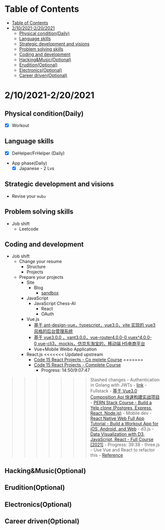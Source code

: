 # Table of Contents
- [Table of Contents](#table-of-contents)
- [2/10/2021-2/20/2021](#2102021-2202021)
  - [Physical condition(Daily)](#physical-conditiondaily)
  - [Language skills](#language-skills)
  - [Strategic development and visions](#strategic-development-and-visions)
  - [Problem solving skills](#problem-solving-skills)
  - [Coding and development](#coding-and-development)
  - [Hacking&Music(Optional)](#hackingmusicoptional)
  - [Erudition(Optional)](#eruditionoptional)
  - [Electronics(Optional)](#electronicsoptional)
  - [Career driven(Optional)](#career-drivenoptional)

# 2/10/2021-2/20/2021
## Physical condition(Daily)
- [x] Workout

## Language skills
- [x] DeHelper/FrHelper (Daily)
- App phase(Daily)
  - [x] Japanese - 2 Lvs

## Strategic development and visions
- Revise your `mubu`
## Problem solving skills
- Job shift
  - Leetcode
## Coding and development
- Job shift
  - Change your resume
    - Structure
    - Projects
  - Prepare your projects
    - Site
      - Blog
        - [sandbox](https://github.com/taniarascia/sandbox)
    - JavaScript
      - JavaScript Chess-AI
        - React
        - OAuth
    - Vue.js
      - [基于 ant-design-vue，typescript，vue3.0，vite 实现的 vue3 风格的后台管理系统](https://github.com/anncwb/vue-vben-admin)
      - [基于 vue3.0.0 ，vant3.0.0，vue-router4.0.0-0,vuex^4.0.0-0,vue-cli3，mockjs，仿京东淘宝的，移动端 H5电商平台](https://github.com/GitHubGanKai/vue3-jd-h5)
      - Vue+Mobile Weibo Application
    - React.js
<<<<<<< Updated upstream
      - [Code 15 React Projects - Co mplete Course](https://www.youtube.com/watch?v=a_7Z7C_JCyo)
=======
      - [Code 15 React Projects - Complete Course](https://www.youtube.com/watch?v=a_7Z7C_JCyo)
        - Progress: 14:50/9:07:47
>>>>>>> Stashed changes
      - Authentication in Golang with JWTs
        - [link](https://auth0.com/blog/authentication-in-golang/)
    - Fullstack
      - [基于 Vue3.0 Composition Api 快速构建实战项目](https://github.com/Wscats/vue-cli)
      - [PERN Stack Course - Build a Yelp clone (Postgres, Express, React, Node.js)](https://www.youtube.com/watch?v=J01rYl9T3BU&t=14s)
    - Mobile dev
      - [React Native Web Full App Tutorial - Build a Workout App for iOS, Android, and Web](https://www.youtube.com/watch?v=_CBYbEGvxYY)
    - d3.js 
      - [Data Visualization with D3, JavaScript, React - Full Course [2021]](https://www.youtube.com/watch?v=2LhoCfjm8R4&t=1s)
        - Progress: 39:38
    - three.js
      - Use Vue and React to refactor this
        - [Reference](https://threejsfundamentals.org/threejs/lessons/threejs-scenegraph.html#toc)
## Hacking&Music(Optional)

## Erudition(Optional)

## Electronics(Optional)

## Career driven(Optional)

